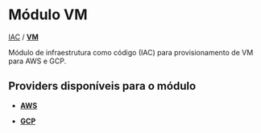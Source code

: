 # Módulo VM

[IAC](../README.md) / **[VM](#módulo-vm)**

Módulo de infraestrutura como código (IAC) para provisionamento de VM para AWS e GCP.

## Providers disponíveis para o módulo

- [**AWS**](./aws/README.md)

- [**GCP**](./gcp/README.md)
